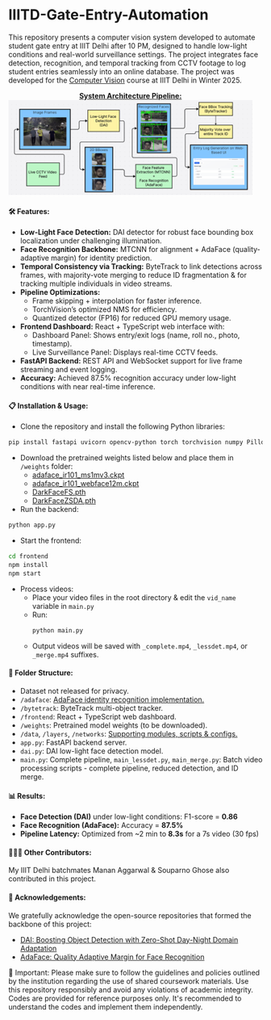 # IIITD-Gate-Entry-Automation

This repository presents a computer vision system developed to automate student gate entry at IIIT Delhi after 10 PM, designed to handle low-light conditions and real-world surveillance settings. The project integrates face detection, recognition, and temporal tracking from CCTV footage to log student entries seamlessly into an online database.
The project was developed for the [Computer Vision](https://techtree.iiitd.edu.in/viewDescription/filename?=CSE344) course at IIIT Delhi in Winter 2025.

<div style="display: inline-block; text-align: center; margin-right: 20px;">
    <b><u>System Architecture Pipeline:</u></b> <br>
    <img src="assets/pipeline.png" alt="pipeline" width="1000">
</div>
<br>

**<h4>🛠️ Features:</h4>**
- **Low-Light Face Detection:** DAI detector for robust face bounding box localization under challenging illumination.
- **Face Recognition Backbone:** MTCNN for alignment + AdaFace (quality-adaptive margin) for identity prediction.
- **Temporal Consistency via Tracking:** ByteTrack to link detections across frames, with majority-vote merging to reduce ID fragmentation & for tracking multiple individuals in video streams.
- **Pipeline Optimizations:**
  -   Frame skipping + interpolation for faster inference.
  -   TorchVision’s optimized NMS for efficiency.
  -   Quantized detector (FP16) for reduced GPU memory usage.
- **Frontend Dashboard:** React + TypeScript web interface with:
  -   Dashboard Panel: Shows entry/exit logs (name, roll no., photo, timestamp).
  -   Live Surveillance Panel: Displays real-time CCTV feeds.
- **FastAPI Backend:** REST API and WebSocket support for live frame streaming and event logging.
- **Accuracy:** Achieved 87.5% recognition accuracy under low-light conditions with near real-time inference.

**<h4>📋 Installation & Usage:</h4>**
- Clone the repository and install the following Python libraries:
```bash
pip install fastapi uvicorn opencv-python torch torchvision numpy Pillow sqlite3 scipy python-multipart python-dotenv requests matplotlib scikit-learn
```
- Download the pretrained weights listed below and place them in `/weights` folder:
  - [adaface_ir101_ms1mv3.ckpt](https://drive.google.com/file/d/1hRI8YhlfTx2YMzyDwsqLTOxbyFVOqpSI/view)
  - [adaface_ir101_webface12m.ckpt](https://drive.google.com/file/d/1dswnavflETcnAuplZj1IOKKP0eM8ITgT/view)
  - [DarkFaceFS.pth](https://drive.google.com/file/d/1ykiyAaZPl-mQDg_lAclDktAJVi-WqQaC/view)
  - [DarkFaceZSDA.pth](https://drive.google.com/file/d/1BdkYLGo7PExJEMFEjh28OeLP4U1Zyx30/view)
- Run the backend:
```bash
python app.py
```
- Start the frontend:
```bash
cd frontend
npm install
npm start
```
- Process videos:
  - Place your video files in the root directory & edit the `vid_name` variable in `main.py`
  - Run:
    ```bash
    python main.py
    ```
  - Output videos will be saved with `_complete.mp4`, `_lessdet.mp4`, or `_merge.mp4` suffixes.

**<h4>📂 Folder Structure:</h4>**
- Dataset not released for privacy.
- `/adaface`: [AdaFace identity recognition implementation.](https://github.com/mk-minchul/AdaFace/blob/master/net.py)
- `/bytetrack`: ByteTrack multi-object tracker.
- `/frontend`: React + TypeScript web dashboard.
- `/weights`: Pretrained model weights (to be downloaded).
- `/data`, `/layers`, `/networks`: [Supporting modules, scripts & configs.](https://github.com/ZPDu/DAI-Net)
- `app.py`: FastAPI backend server.
- `dai.py`: DAI low-light face detection model.
- `main.py`: Complete pipeline, `main_lessdet.py`, `main_merge.py`: Batch video processing scripts - complete pipeline, reduced detection, and ID merge.

**<h4>📊 Results:</h4>**
- <b>Face Detection (DAI)</b> under low-light conditions: F1-score = <b>0.86</b>
- <b>Face Recognition (AdaFace):</b> Accuracy = <b>87.5%</b>
- <b>Pipeline Latency:</b> Optimized from ~2 min to <b>8.3s</b> for a 7s video (30 fps)

**<h4>🧑‍🤝‍🧑 Other Contributors:</h4>**
My IIIT Delhi batchmates Manan Aggarwal & Souparno Ghose also contributed in this project.

**<h4>🙏 Acknowledgements:</h4>**
We gratefully acknowledge the open-source repositories that formed the backbone of this project:  
- [DAI: Boosting Object Detection with Zero-Shot Day-Night Domain Adaptation](https://github.com/ZPDu/DAI-Net)  
- [AdaFace: Quality Adaptive Margin for Face Recognition](https://github.com/mk-minchul/AdaFace)  

📌 Important: Please make sure to follow the guidelines and policies outlined by the institution regarding the use of shared coursework materials. Use this repository responsibly and avoid any violations of academic integrity. Codes are provided for reference purposes only. It's recommended to understand the codes and implement them independently.

